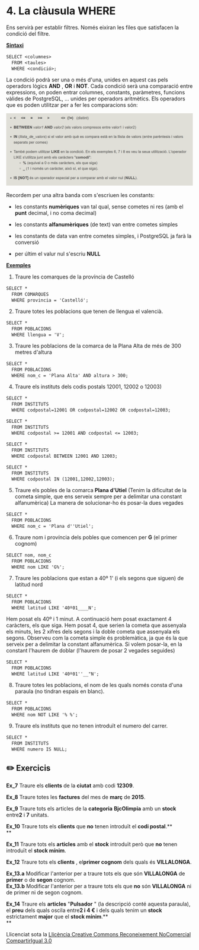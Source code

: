 # 4. La clàusula WHERE

Ens servirà per establir filtres. Només eixiran les files que satisfacen la
condició del filtre.

**<u>Sintaxi</u>**

```
SELECT <columnes>  
  FROM <taules>  
  WHERE <condició>;
```
La condició podrà ser una o més d'una, unides en aquest cas pels operadors
lògics **AND** , **OR** i **NOT**. Cada condició serà una comparació entre
expressions, on poden entrar columnes, constants, paràmetres, funcions vàlides
de PostgreSQL, ... unides per operadors aritmètics. Els operadors que es poden
utilitzar per a fer les comparacions són:

![](where.png)
<!--
  * **<  <=    =   >=   >  <>  (!=)** (distint)

  * **BETWEEN** _valor1_**AND** _valor2_ (els valors compresos entre valor1 i valor2)

  * **IN** (_llista_de_valors_) si el valor amb què es compara està en la llista de valors (entre parèntesis i valors separats per comes)

  * També podem utilitzar **LIKE** en la condició. En els exemples 4, 7 i 8 es veu la seua utilització. L'operador LIKE s'utilitza junt amb els caràcters "**comodí** ": 
  * **%** (equival a 0 o més caràcters, els que siga)
  * **_** (1 i només un caràcter, això sí, el que siga).

  * **IS [NOT]** és un operador especial per a comparar amb el valor nul (**NULL**).
-->
Recordem per una altra banda com s'escriuen les constants:

  * les constants **numèriques** van tal qual, sense cometes ni res (amb el **punt** decimal, i no coma decimal)

  * les constants **alfanumèriques** (de text) van entre cometes simples

  * les constants de data van entre cometes simples, i PostgreSQL ja farà la conversió

  * per últim el valur nul s'escriu **NULL**

**<u>Exemples</u>**

1) Traure les comarques de la província de Castelló
```
SELECT *  
  FROM COMARQUES  
  WHERE provincia = 'Castelló';
```
2) Traure totes les poblacions que tenen de llengua el valencià.
```
SELECT *  
  FROM POBLACIONS  
  WHERE llengua = 'V';
```
3) Traure les poblacions de la comarca de la Plana Alta de més de 300 metres d'altura
```
SELECT *  
  FROM POBLACIONS  
  WHERE nom_c = 'Plana Alta' AND altura > 300;
```
4) Traure els instituts dels codis postals 12001, 12002 o 12003)
```
SELECT *  
  FROM INSTITUTS  
  WHERE codpostal=12001 OR codpostal=12002 OR codpostal=12003;
```
```
SELECT *  
  FROM INSTITUTS  
  WHERE codpostal >= 12001 AND codpostal <= 12003;
```
```
SELECT *  
  FROM INSTITUTS  
  WHERE codpostal BETWEEN 12001 AND 12003;
```
```
SELECT *  
  FROM INSTITUTS  
  WHERE codpostal IN (12001,12002,12003);
```
5) Traure els pobles de la comarca **Plana d'Utiel** (Tenim la dificultat de la cometa simple, que ens serveix sempre per a delimitar una constant alfanumèrica) La manera de solucionar-ho és posar-la dues vegades
```
SELECT *  
  FROM POBLACIONS  
  WHERE nom_c = 'Plana d''Utiel';
```
6) Traure nom i província dels pobles que comencen per **G** (el primer cognom)
```
SELECT nom, nom_c  
  FROM POBLACIONS  
  WHERE nom LIKE 'G%';
```
7) Traure les poblacions que estan a 40º 1' (i els segons que siguen) de latitud nord
```
SELECT *  
  FROM POBLACIONS  
  WHERE latitud LIKE '40º01____N';
```
Hem posat els 40º i 1 minut. A continuació hem posat exactament 4 caràcters,
els que siga. Hem posat 4, que serien la cometa que assenyala els minuts, les
2 xifres dels segons i la doble cometa que assenyala els segons. Observeu com
la cometa simple és problemàtica, ja que és la que serveix per a delimitar la
constant alfanumèrica. Si volem posar-la, en la constant l'haurem de doblar
(l'haurem de posar 2 vegades seguides)
```
SELECT *  
  FROM POBLACIONS  
  WHERE latitud LIKE '40º01''__"N';
```
8) Traure totes les poblacions, el nom de les quals només consta d'una paraula (no tindran espais en blanc).
```
SELECT *  
  FROM POBLACIONS  
  WHERE nom NOT LIKE '% %';
```
9) Traure els instituts que no tenen introduït el numero del carrer.
```
SELECT *  
  FROM INSTITUTS  
  WHERE numero IS NULL;
```

## :pencil2: Exercicis

**Ex_7** Traure els **clients** de la **ciutat** amb codi **12309**.

**Ex_8** Traure totes les **factures** del mes de **març** de **2015**.

**Ex_9** Traure tots els articles de la **categoria** **BjcOlimpia** amb un
**stock** entre**2** i **7** unitats.

**Ex_10** Traure tots els **clients** que **no** tenen introduït el **codi
postal**.**  
**

**Ex_11** Traure tots els **articles** amb el **stock** introduït però que
**no** tenen introduït el **stock mínim**.

**Ex_12** Traure tots els **clients** , el**primer cognom** dels quals és
**VILLALONGA**.

**Ex_13.a** Modificar l'anterior per a traure tots els que són **VILLALONGA**
de **primer** o de **segon** cognom.  
**Ex_13.b** Modificar l'anterior per a traure tots els que **no** són
**VILLALONGA** ni de primer ni de segon cognom.

**Ex_14** Traure els **articles** "**Pulsador** " (la descripció conté aquesta
paraula), el **preu** dels quals oscila entre**2 i 4 €** i dels quals tenim un
**stock** estrictament **major** que el **stock mínim**.**  
**


Llicenciat sota la  [Llicència Creative Commons Reconeixement NoComercial
CompartirIgual 3.0](http://creativecommons.org/licenses/by-nc-sa/3.0/)

